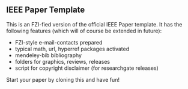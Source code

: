## IEEE Paper Template

This is an FZI-fied version of the official IEEE Paper template. It has the following features (which will of course be extended in future):

 * FZI-style e-mail-contacts prepared
 * typical math, url, hyperref packages activated
 * mendeley-bib bibliography
 * folders for graphics, reviews, releases
 * script for copyright disclaimer (for researchgate releases)

Start your paper by cloning this and have fun!
